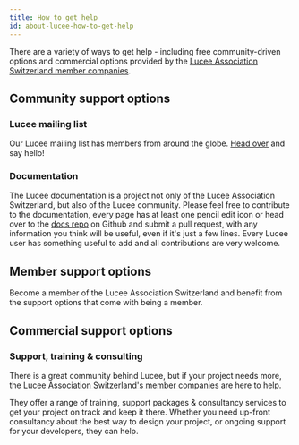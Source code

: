 ```yaml
---
title: How to get help
id: about-lucee-how-to-get-help
---
```


There are a variety of ways to get help - including free community-driven options and commercial options provided by the [Lucee Association Switzerland member companies](https://lucee.org/aboutlucee/members.html).

## Community support options
### Lucee mailing list
Our Lucee mailing list has members from around the globe.  [Head over](https://dev.lucee.org) and say hello!

### Documentation
The Lucee documentation is a project not only of the Lucee Association Switzerland, but also of the Lucee community.  Please feel free to contribute to the documentation, every page has at least one pencil edit icon or head over to the [docs repo](https://github.com/lucee/lucee-docs/) on Github and submit a pull request, with any information you think will be useful, even if it's just a few lines.  Every Lucee user has something useful to add and all contributions are very welcome.


## Member support options
Become a member of the Lucee Association Switzerland and benefit from the support options that come with being a member.

## Commercial support options
### Support, training & consulting

There is a great community behind Lucee, but if your project needs more, the [Lucee Association Switzerland's member companies](https://lucee.org/aboutlucee/members.html) are here to help.

They offer a range of training, support packages & consultancy services to get your project on track and keep it there.  Whether you need up-front consultancy about the best way to design your project, or ongoing support for your developers, they can help.  

